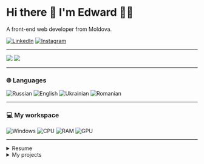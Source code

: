 # Hi there 👋 I'm Edward 👨‍💻
A front-end web developer from Moldova.

[![LinkedIn](https://img.shields.io/badge/LinkedIn-blue?style=for-the-badge&logo=linkedin)](https://www.linkedin.com/in/edward-haussauer/)
[![Instagram](https://img.shields.io/badge/Instagram-bc2a8d?style=for-the-badge&logo=instagram&logoColor=white)](https://www.instagram.com/edwardhaussauer/)

---

<img src="https://github-readme-stats.vercel.app/api?username=Deeckoy&show_icons=true" />
<img src="https://github-readme-stats.vercel.app/api/top-langs/?username=Deeckoy&layout=compact" />

---

### 🌐 Languages

![Russian](https://img.shields.io/badge/Russian-Native-11ae00?style=for-the-badge)
![English](https://img.shields.io/badge/English-B2-blue?style=for-the-badge)
![Ukrainian](https://img.shields.io/badge/Ukrainian-c2-11ae00?style=for-the-badge)
![Romanian](https://img.shields.io/badge/Romanian-a2-darkred?style=for-the-badge)

---

### 💻 My workspace

![Windows](https://img.shields.io/badge/windows-blue?style=for-the-badge&logo=windows&logoColor=white)
![CPU](https://img.shields.io/badge/AMD-Ryzen%205%203600X-ED1C24?style=for-the-badge&logo=amd&logoColor=white)
![RAM](https://img.shields.io/badge/RAM-32GB-blue?style=for-the-badge)
![GPU](https://img.shields.io/badge/AMD-RX%20580-ED1C24?style=for-the-badge&logo=amd&logoColor=white)

---

<details>
  <summary>Resume</summary>

  ## Education
  <ul>
	  <li>
		  <span>👨‍💻 <strong>Secondary</strong></span> <br/>
		  <span>📆 Sep, 2010 - May, 2022</span> <br/>
		  <span>📍 L. T. V. Suhomlinski - Yedintsy, Edinet, Moldova</span>
	  </li>
  </ul>

  ## Experience

  <ul>
	  <li>
		  <span>👨‍💻 <strong>Front-end Web Developer</strong>, <em>FastMM</em></span> <br/>
		  <span>📆 Aug, 2021 - Present</span> <br/>
		  <span>📍 Moscow, Russia</span>
      <p>
        <img src="https://img.shields.io/badge/Vue.js-35495E?style=for-the-badge&logo=vue.js&logoColor=4FC08D" />
			  <img src="https://img.shields.io/badge/Pug-FFF?style=for-the-badge&logo=pug&logoColor=A86454" />
        <img src="https://img.shields.io/badge/Scss-CC6699?style=for-the-badge&logo=sass&logoColor=white" />
        <img src="https://img.shields.io/badge/GitLab-330F63?style=for-the-badge&logo=gitlab&logoColor=white" />
		  </p>
	  </li>
    <!-- -->
    <li>
		  <span>👨‍💻 <strong>Front-end Web Developer</strong>, <em>Interplar Creative Studio</em></span> <br/>
		  <span>📆 Aug, 2021 - Present</span> <br/>
		  <span>📍 Moscow, Russia</span>
      <p>
			  <img src="https://img.shields.io/badge/webpack-1c78c0?style=for-the-badge&logo=webpack&logoColor=white" />
			  <img src="https://img.shields.io/badge/Pug-FFF?style=for-the-badge&logo=pug&logoColor=A86454" />
        <img src="https://img.shields.io/badge/Scss-CC6699?style=for-the-badge&logo=sass&logoColor=white" />
        <img src="https://img.shields.io/badge/github-333333?style=for-the-badge&logo=github&logoColor=white" />
		  </p>
	  </li>
  </ul>
</details>

<details>
  <summary>My projects</summary>

  ## **Adventure Path**

  <ul>
	  <li>
      <p>Type: <strong><em>Promo page</em></strong></p>
      <p>Adaptivity: <strong><em>Desktop</em></strong> / <strong><em>Mobile</em></strong></p>
		  <p>Repository: <a href="https://github.com/Deeckoy/Adventure-Path/">Adventure Path Repository</a></p>
		  <p>GitHub Pages: <a href="https://deeckoy.github.io/Adventure-Path/">Adventure Path GitHubPages</a></p>
      <p>Technologies: </p>
      <img src="https://img.shields.io/badge/GULP-%23CF4647.svg?style=for-the-badge&logo=gulp&logoColor=white" />
      <img src="https://img.shields.io/badge/Pug-FFF?style=for-the-badge&logo=pug&logoColor=A86454" />
		  <img src="https://img.shields.io/badge/Scss-CC6699?style=for-the-badge&logo=sass&logoColor=white" />
		  <img src="https://img.shields.io/badge/javascript-%23323330.svg?style=for-the-badge&logo=javascript&logoColor=%23F7DF1E" />
      <img src="https://img.shields.io/badge/github-333333?style=for-the-badge&logo=github&logoColor=white" />
	  </li>
  </ul>
</details>
